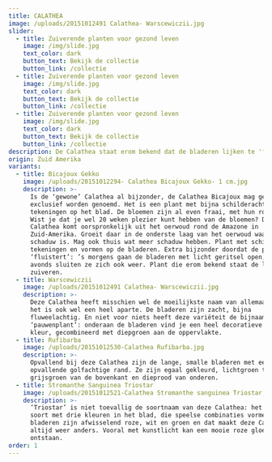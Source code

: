 ```yaml
---
title: CALATHEA
image: /uploads/20151012491 Calathea- Warscewiczii.jpg
slider:
  - title: Zuiverende planten voor gezond leven
    image: /img/slide.jpg
    text_color: dark
    button_text: Bekijk de collectie
    button_link: /collectie
  - title: Zuiverende planten voor gezond leven
    image: /img/slide.jpg
    text_color: dark
    button_text: Bekijk de collectie
    button_link: /collectie
  - title: Zuiverende planten voor gezond leven
    image: /img/slide.jpg
    text_color: dark
    button_text: Bekijk de collectie
    button_link: /collectie
description: De Calathea staat erom bekend dat de bladeren lijken te 'fluisteren'.
origin: Zuid Amerika
variants:
  - title: Bicajoux Gekko
    image: /uploads/20151012294- Calathea Bicajoux Gekko- 1 cm.jpg
    description: >-
      Is de ‘gewone’ Calathea al bijzonder, de Calathea Bicajoux mag gerust
      exclusief worden genoemd. Het is een plant met bijna schilderachtige
      tekeningen op het blad. De bloemen zijn al even fraai, met hun roze tint.
      Wist je dat je wel 20 weken plezier kunt hebben van de bloemen? De
      Calathea komt oorspronkelijk uit het oerwoud rond de Amazone in
      Zuid-Amerika. Groeit daar in de onderste laag van het oerwoud waar veel
      schaduw is. Mag ook thuis wat meer schaduw hebben. Plant met schitterende
      tekeningen en vormen op de bladeren. Extra bijzonder doordat de plant
      ‘fluistert’: ’s morgens gaan de bladeren met licht geritsel open, ’s
      avonds sluiten ze zich ook weer. Plant die erom bekend staat de lucht te
      zuiveren.
  - title: Warscewiczii
    image: /uploads/20151012491 Calathea- Warscewiczii.jpg
    description: >-
      Deze Calathea heeft misschien wel de moeilijkste naam van allemaal, maar
      het is ook wel een heel aparte. De bladeren zijn zacht, bijna
      fluweelachtig. En niet voor niets heeft deze variëteit de bijnaam van
      ‘pauwenplant’: onderaan de bladeren vind je een heel decoratieve paarse
      kleur, gecombineerd met diepgroen aan de oppervlakte.
  - title: Rufibarba
    image: /uploads/20151012530-Calathea Rufibarba.jpg
    description: >-
      Opvallend bij deze Calathea zijn de lange, smalle bladeren met een
      opvallende golfachtige rand. Ze zijn egaal gekleurd, lichtgroen tot
      grijsgroen van de bovenkant en dieprood van onderen.
  - title: Stromanthe Sanguinea Triostar
    image: /uploads/20151012521-Calathea Stromanthe sanguinea Triostar.jpg
    description: >-
      ‘Triostar’ is niet toevallig de soortnaam van deze Calathea: het is een
      soort met drie kleuren in het blad, die speelse combinaties vormen. De
      bladeren zijn afwisselend roze, wit en groen en dat maakt deze Calathea
      altijd weer anders. Vooral met kunstlicht kan een mooie roze gloed
      ontstaan.
order: 1
---
```



